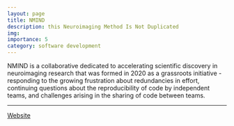 ```yaml
---
layout: page
title: NMIND
description: this Neuroimaging Method Is Not Duplicated
img: 
importance: 5
category: software development
---
```


NMIND is a collaborative dedicated to accelerating scientific discovery in neuroimaging research that was formed in 2020 as a grassroots initiative - responding to the growing frustration about redundancies in effort, continuing questions about the reproducibility of code by independent teams, and challenges arising in the sharing of code between teams.

---

[Website](https://www.nmind.org/)
